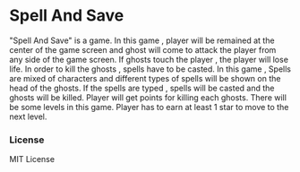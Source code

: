 # Spell And Save

"Spell And Save" is a game. In this game , player will be remained at the center of the  game screen and ghost will come to attack  the  player  from  any  side  of  the  game  screen. If ghosts touch the player , the player will lose life. In order to kill the ghosts , spells have to be casted. In this game , Spells are mixed of characters and different types of  spells will be shown on the head of the ghosts. If the spells are typed , spells will be casted and the ghosts will be killed. Player will get points for killing each ghosts. There will be some levels in this game. Player has to earn at least 1 star  to move to the next level.  
 
### License

MIT License